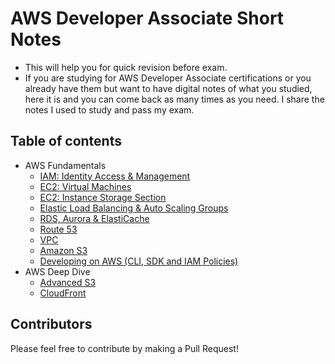 # AWS Developer Associate Short Notes

- This will help you for quick revision before exam.
- If you are studying for AWS Developer Associate certifications or you already have them but want to have digital notes of what you studied, here it is and you can come back as many times as you need. I share the notes I used to study and pass my exam.

## Table of contents

- AWS Fundamentals
  - [IAM: Identity Access & Management](aws-fundamentals/iam.md)
  - [EC2: Virtual Machines](aws-fundamentals/ec2.md)
  - [EC2: Instance Storage Section](aws-fundamentals/ec2_storage.md)
  - [Elastic Load Balancing & Auto Scaling Groups](aws-fundamentals/elb_asg.md)
  - [RDS, Aurora & ElastiCache](aws-fundamentals/rds_aurora_elasti_cache.md)
  - [Route 53](aws-fundamentals/route_53.md)
  - [VPC](aws-fundamentals/vpc.md)
  - [Amazon S3](aws-fundamentals/s3.md)
  - [Developing on AWS (CLI, SDK and IAM Policies)](./aws-fundamentals/developing.md)
- AWS Deep Dive
  - [Advanced S3](./aws-deep-dive/advanced-s3.md)
  - [CloudFront](./aws-deep-dive/cloudfront.md)

## Contributors

Please feel free to contribute by making a Pull Request!
